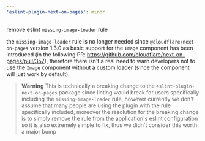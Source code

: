 ```yaml
---
'eslint-plugin-next-on-pages': minor
---
```


remove eslint `missing-image-loader` rule

the `missing-image-loader` rule is no longer needed since `@cloudflare/next-on-pages`
version 1.3.0 as basic support for the `Image` component has been introduced
(in the following PR: https://github.com/cloudflare/next-on-pages/pull/357), therefore there isn't
a real need to warn developers not to use the `Image` component without a custom loader
(since the component will just work by default).

> **Warning**
> This is technically a breaking change to the `eslint-plugin-next-on-pages` package
> since linting would break for users specifically including the `missing-image-loader` rule,
> however currently we don't assume that many people are using the plugin with the rule
> specifically included, moreover the resolution for the breaking change is to simply
> remove the rule from the application's eslint configuration so it is also extremely
> simple to fix, thus we didn't consider this worth a major bump
